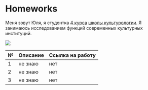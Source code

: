 # Homeworks
Меня зовут Юля, я студентка [4 курса](https://drive.google.com/open?id=1Ucan0zHp5kk0vkUhCekY4ySa-qHvFu9j) [школы культурологии](https://www.hse.ru/ba/cultural). Я занимаюсь исследованием функций современных культурных институций. 

![](https://b.radikal.ru/b07/1809/7d/3e83f744cfa2.jpg)


№|Описание|Ссылка на работу 
---|---|---
1|не знаю|нет
2|не знаю|нет
3|не знаю|нет
